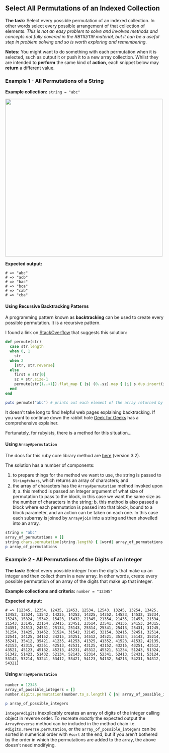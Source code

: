 ## Select All Permutations of an Indexed Collection

**The task:**  Select every possible permutation of an indexed collection.  In other words select every possible arrangement of that collection of elements.  *This is not an easy problem to solve and involves methods and concepts not fully covered in the RB110/119 material, but it can be a useful step in problem solving and so is worth exploring and remembering*.

**Notes:**  You might want to do something with each permutation when it is selected, such as output it or push it to a new array collection.   Whilst they are intended to **perform** the same kind of **action**, each snippet below may **return** a different value.

### Example 1 - All Permutations of a String

**Example collection:** `string = "abc"`

<img src="https://i.imgur.com/VxXF4dX.gif" width="500" />

**Expected output:**
```
# => "abc"
# => "acb"
# => "bac"
# => "bca"
# => "cab"
# => "cba"
```

#### Using Recursive Backtracking Patterns

A programming pattern known as **backtracking** can be used to create every possible permutation.  It is a recursive pattern.

I found a link on [StackOverflow](https://stackoverflow.com/questions/49619530/algorithm-backtracking-how-to-do-recursion-without-storing-state) that suggests this solution:  

```ruby
def permute(str)
  case str.length
  when 0, 1
    str
  when 2
    [str, str.reverse]
  else
    first = str[0]
    sz = str.size-1
    permute(str[1..-1]).flat_map { |s| (0..sz).map { |i| s.dup.insert(i,first) } }
  end
end

puts permute("abc") # prints out each element of the array returned by the method
```

It doesn't take long to find helpful web pages explaining backtracking.  If you want to continue down the rabbit hole [Geek for Geeks](https://www.geeksforgeeks.org/backtracking-algorithms/) has a comprehensive explainer.

Fortunately, for rubyists, there is a method for this situation...

#### Using `Array#permutation`

The docs for this ruby core library method are [here](https://docs.ruby-lang.org/en/3.2/Array.html#method-i-permutation) (version 3.2).

The solution has a number of components:
1. to prepare things for the method we want to use, the string is passed to `String#chars`, which returns an array of characters; and
2. the array of characters has the `Array#permutation` method invoked upon it;
	a.  this method is passed an Integer argument of what size of permutation to pass to the block, in this case we want the same size as the number of characters in the string;
	b. this method is also passed a block where each permutation is passed into that block, bound to a block parameter, and an action can be taken on each one.  In this case each subarray is joined by `Array#join` into a string and then shovelled into an array.

```ruby
string = "abc"
array_of_permutations = []
string.chars.permutation(string.length) { |word| array_of_permutations << word.join }  
p array_of_permutations
```


### Example 2 - All Permutations of the Digits of an Integer

**The task:**  Select every possible integer from the digits that make up an integer and then collect them in a new array.  In other words, create every possible permutation of an array of the digits that make up that integer.

**Example collections and criteria:** `number = "12345"`

**Expected output:**
```
# => [12345, 12354, 12435, 12453, 12534, 12543, 13245, 13254, 13425, 13452, 13524, 13542, 14235, 14253, 14325, 14352, 14523, 14532, 15234, 15243, 15324, 15342, 15423, 15432, 21345, 21354, 21435, 21453, 21534, 21543, 23145, 23154, 23415, 23451, 23514, 23541, 24135, 24153, 24315, 24351, 24513, 24531, 25134, 25143, 25314, 25341, 25413, 25431, 31245, 31254, 31425, 31452, 31524, 31542, 32145, 32154, 32415, 32451, 32514, 32541, 34125, 34152, 34215, 34251, 34512, 34521, 35124, 35142, 35214, 35241, 35412, 35421, 41235, 41253, 41325, 41352, 41523, 41532, 42135, 42153, 42315, 42351, 42513, 42531, 43125, 43152, 43215, 43251, 43512, 43521, 45123, 45132, 45213, 45231, 45312, 45321, 51234, 51243, 51324, 51342, 51423, 51432, 52134, 52143, 52314, 52341, 52413, 52431, 53124, 53142, 53214, 53241, 53412, 53421, 54123, 54132, 54213, 54231, 54312, 54321]
```

#### Using `Array#permutation`

```ruby
number = 12345
array_of_possible_integers = []
number.digits.permutation(number.to_s.length) { |n| array_of_possible_integers << n.join.to_i }

p array_of_possible_integers
```

`Integer#digits` inexplicably creates an array of digits of the integer calling object in reverse order.  To recreate *exactly* the expected output the `Array#reverse` method can be included in the method chain i.e. `#digits.reverse.permutation`, or the `array_of_possible_integers` can be sorted in numerical order with `#sort` at the end, but if you aren't bothered by the order in which the permutations are added to the array, the above doesn't need modifying.